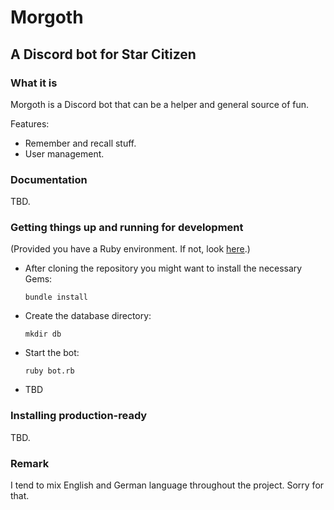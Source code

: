 # Morgoth
## A Discord bot for Star Citizen

### What it is

Morgoth is a Discord bot that can be a helper and
general source of fun.

Features:

* Remember and recall stuff.
* User management.

### Documentation

TBD.

### Getting things up and running for development

(Provided you have a Ruby environment. If not, look [here](https://cbednarski.com/articles/installing-ruby/).)

* After cloning the repository you might want to install the necessary Gems:

  `bundle install`

* Create the database directory:

  `mkdir db`

* Start the bot:

  `ruby bot.rb`

* TBD

### Installing production-ready

TBD.

### Remark
I tend to mix English and German language throughout the project.
Sorry for that.

